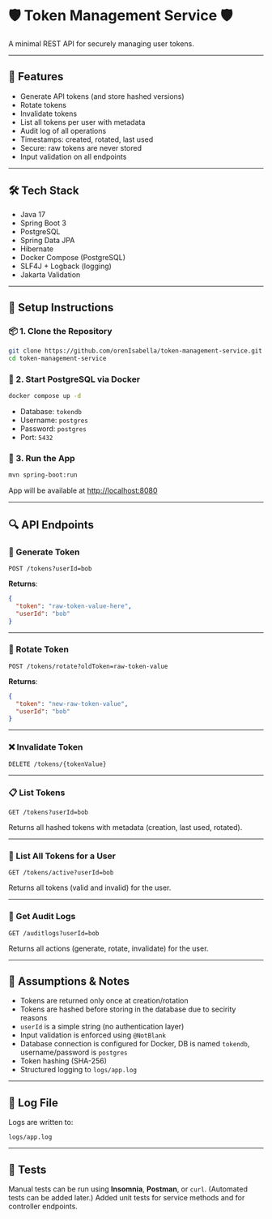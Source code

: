 # 🛡️ Token Management Service 🛡️

A minimal REST API for securely managing user tokens.

---

## 📌 Features

- Generate API tokens (and store hashed versions)
- Rotate tokens
- Invalidate tokens
- List all tokens per user with metadata
- Audit log of all operations
- Timestamps: created, rotated, last used
- Secure: raw tokens are never stored
- Input validation on all endpoints

---

## 🛠️ Tech Stack

- Java 17
- Spring Boot 3
- PostgreSQL
- Spring Data JPA
- Hibernate
- Docker Compose (PostgreSQL)
- SLF4J + Logback (logging)
- Jakarta Validation

---

## 🚀 Setup Instructions

### 📦 1. Clone the Repository

```bash
git clone https://github.com/orenIsabella/token-management-service.git
cd token-management-service
```

### 🐳 2. Start PostgreSQL via Docker

```bash
docker compose up -d
```

- Database: `tokendb`
- Username: `postgres`
- Password: `postgres`
- Port: `5432`

### 🏃 3. Run the App

```bash
mvn spring-boot:run
```

App will be available at [http://localhost:8080](http://localhost:8080)

---

## 🔍 API Endpoints

### 🔐 Generate Token

```http
POST /tokens?userId=bob
```

**Returns**:
```json
{
  "token": "raw-token-value-here",
  "userId": "bob"
}
```

---

### 🔁 Rotate Token

```http
POST /tokens/rotate?oldToken=raw-token-value
```

**Returns**:
```json
{
  "token": "new-raw-token-value",
  "userId": "bob"
}
```

---

### ❌ Invalidate Token

```http
DELETE /tokens/{tokenValue}
```

---

### 📋 List Tokens

```http
GET /tokens?userId=bob
```

Returns all hashed tokens with metadata (creation, last used, rotated).

---

### 📜 List All Tokens for a User

```http
GET /tokens/active?userId=bob
```

Returns all tokens (valid and invalid) for the user.

---

### 🧾 Get Audit Logs

```http
GET /auditlogs?userId=bob
```

Returns all actions (generate, rotate, invalidate) for the user.

---

## 📄 Assumptions & Notes

- Tokens are returned only once at creation/rotation
- Tokens are hashed before storing in the database due to secirity reasons
- `userId` is a simple string (no authentication layer)
- Input validation is enforced using `@NotBlank`
- Database connection is configured for Docker, DB is named `tokendb`, username/password is `postgres`
- Token hashing (SHA-256)
- Structured logging to `logs/app.log`

---

## 📁 Log File

Logs are written to:
```
logs/app.log
```

---

## 🧪 Tests

Manual tests can be run using **Insomnia**, **Postman**, or `curl`. (Automated tests can be added later.)
Added unit tests for service methods and for controller endpoints.
